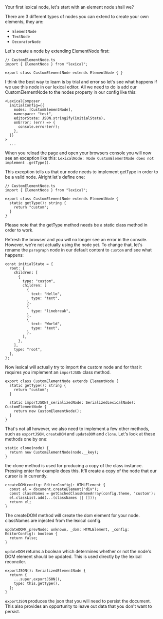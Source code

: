 Your first lexical node, let's start with an element node shall we?

There are 3 different types of nodes you can extend to create your own elements, they are:

- `ElementNode`
- `TextNode`
- `DecoratorNode`

Let's create a node by extending ElementNode first:

```tsx
// CustomElementNode.ts
import { ElementNode } from "lexical";

export class CustomElementNode extends ElementNode { }
```

I think the best way to learn is by trial and error so let's see what happens if we use this node in our lexical editor. All we need to do is add our CustomElementNode to the nodes property in our config like this:

```tsx
<LexicalComposer
  initialConfig={{
    nodes: [CustomElementNode],
    namespace: "test",
    editorState: JSON.stringify(initialState),
    onError: (err) => {
      console.error(err);
    },
  }}
>
  ...
```

When you reload the page and open your browsers console you will now see an exception like this: `LexicalNode: Node CustomElementNode does not implement .getType().` 

This exception tells us that our node needs to implement getType in order to be a valid node. Alright let's define one:

```tsx
// CustomElementNode.ts
import { ElementNode } from "lexical";

export class CustomElementNode extends ElementNode {
  static getType(): string {
    return "custom";
  }
}
```

Please note that the getType method needs be a static class method in order to work.

Refresh the browser and you will no longer see an error in the console. However, we're not actually using the node yet. To change that, let's rename the `paragraph` node in our default content to `custom` and see what happens:


```tsx
const initialState = {
  root: {
    children: [
      {
        type: "custom",
        children: [
          {
            text: "Hello",
            type: "text",
          },
          {
            type: "linebreak",
          },
          {
            text: "World",
            type: "text",
          },
        ],
      },
    ],
    type: "root",
  },
};
```

Now lexical will actually try to import the custom node and for that it requires you implement an `importJSON` class method.

```tsx
export class CustomElementNode extends ElementNode {
  static getType(): string {
    return "custom";
  }

  static importJSON(_serializedNode: SerializedLexicalNode): CustomElementNode {
    return new CustomElementNode();
  }
}
```

That's not all however, we also need to implement a few other methods, such as `exportJSON`, `createDOM` and `updateDOM` and `clone`. Let's look at these methods one by one:

```tsx
static clone(node) {
  return new CustomElementNode(node.__key);
}
```

the clone method is used for producing a copy of the class instance. Pressing enter for example does this. It'll create a copy of the node that our cursor is in currently.

```tsx
createDOM(config: EditorConfig): HTMLElement {
  const el = document.createElement("div");
  const classNames = getCachedClassNameArray(config.theme, 'custom');
  el.classList.add(...(classNames || []));
  return el;
}
```

The createDOM method will create the dom element for your node. classNames are injected from the lexical config.

```tsx
updateDOM(_prevNode: unknown, _dom: HTMLElement, _config: EditorConfig): boolean {
  return false;
}
```

`updateDOM` returns a boolean which determines whether or not the node's DOM element should be updated. This is used directly by the lexical reconciler.

```tsx
exportJSON(): SerializedElementNode {
  return {
    ...super.exportJSON(),
    type: this.getType(),
  };
}
```

`exportJSON` produces the json that you will need to persist the document. This also provides an opportunity to leave out data that you don't want to persist.

